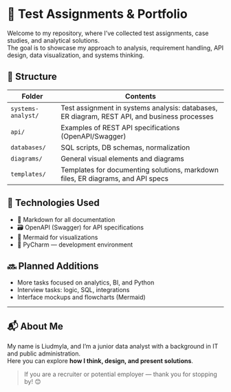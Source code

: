 # 💼 Test Assignments & Portfolio

Welcome to my repository, where I’ve collected test assignments, case studies, and analytical solutions.  
The goal is to showcase my approach to analysis, requirement handling, API design, data visualization, and systems thinking.

## 📂 Structure

| Folder             | Contents                                                                 |
|--------------------|--------------------------------------------------------------------------|
| `systems-analyst/` | Test assignment in systems analysis: databases, ER diagram, REST API, and business processes |
| `api/`             | Examples of REST API specifications (OpenAPI/Swagger)                    |
| `databases/`       | SQL scripts, DB schemas, normalization                                   |
| `diagrams/`        | General visual elements and diagrams                                     |
| `templates/`       | Templates for documenting solutions, markdown files, ER diagrams, and API specs |

## 🔧 Technologies Used

- 📄 Markdown for all documentation  
- 🗃️ OpenAPI (Swagger) for API specifications  
- 🧠 Mermaid for visualizations  
- 🧰 PyCharm — development environment

## 🔜 Planned Additions

- More tasks focused on analytics, BI, and Python  
- Interview tasks: logic, SQL, integrations  
- Interface mockups and flowcharts (Mermaid)

---

## 📬 About Me

My name is Liudmyla, and I’m a junior data analyst with a background in IT and public administration.  
Here you can explore **how I think, design, and present solutions**.

> If you are a recruiter or potential employer — thank you for stopping by! 😊
